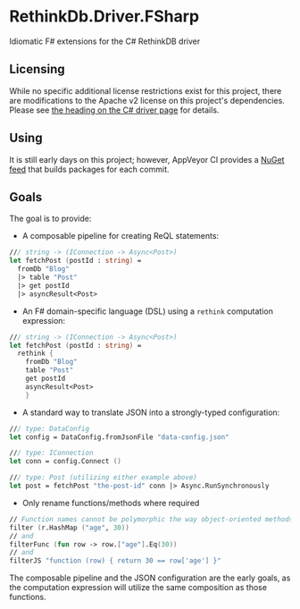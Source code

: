 # RethinkDb.Driver.FSharp
Idiomatic F# extensions for the C# RethinkDB driver

## Licensing

While no specific additional license restrictions exist for this project, there are modifications to the Apache v2
license on this project's dependencies. Please see [the heading on the C# driver page][license] for details.

## Using

It is still early days on this project; however, AppVeyor CI provides a [NuGet feed][nuget] that builds packages for
each commit.

## Goals

The goal is to provide:
- A composable pipeline for creating ReQL statements:

```fsharp
/// string -> (IConnection -> Async<Post>)
let fetchPost (postId : string) =
  fromDb "Blog"
  |> table "Post"
  |> get postId
  |> asyncResult<Post>
```

- An F# domain-specific language (DSL) using a `rethink` computation expression:

```fsharp
/// string -> (IConnection -> Async<Post>)
let fetchPost (postId : string) =
  rethink {
    fromDb "Blog"
    table "Post"
    get postId
    asyncResult<Post>
    }
```

- A standard way to translate JSON into a strongly-typed configuration:

```fsharp
/// type: DataConfig
let config = DataConfig.fromJsonFile "data-config.json"

/// type: IConnection
let conn = config.Connect ()

/// type: Post (utilizing either example above)
let post = fetchPost "the-post-id" conn |> Async.RunSynchronously
```

- Only rename functions/methods where required

```fsharp
// Function names cannot be polymorphic the way object-oriented methods can, so filter's three overloads become
filter (r.HashMap ("age", 30))
// and
filterFunc (fun row -> row.["age"].Eq(30))
// and
filterJS "function (row) { return 30 == row['age'] }"
```

The composable pipeline and the JSON configuration are the early goals, as the computation expression will utilize the
same composition as those functions.

[license]: https://github.com/bchavez/RethinkDb.Driver#open-source-and-commercial-licensing
[nuget]: https://ci.appveyor.com/nuget/danieljsummers-rethinkdb-driver-fsharp